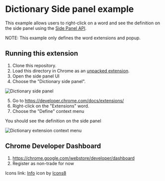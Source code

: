 # Dictionary Side panel example

This example allows users to right-click on a word and see the definition on the side panel using the [Side Panel API](https://developer.chrome.com/docs/extensions/reference/sidePanel/).

NOTE: This example only defines the word extensions and popup.

## Running this extension

1. Clone this repository.
2. Load this directory in Chrome as an [unpacked extension](https://developer.chrome.com/docs/extensions/mv3/getstarted/development-basics/#load-unpacked).
3. Open the side panel UI
4. Choose the "Dictionary side panel".

<img src="https://wd.imgix.net/image/BhuKGJaIeLNPW9ehns59NfwqKxF2/9QJK3CNx71t67M3MlIUY.png?auto=format&w=385" alt="Dictionary side panel">

5. Go to https://developer.chrome.com/docs/extensions/
6. Right-click on the "Extensions" word.
7. Choose the "Define" context menu

You should see the definition on the side panel

<img src="https://wd.imgix.net/image/BhuKGJaIeLNPW9ehns59NfwqKxF2/aC3zkJDPliNLXdvfugeU.png" alt="Dictionary extension context menu">



## Chrome Developer Dashboard
1. https://chrome.google.com/webstore/developer/dashboard 
2. Register as non-trade for now

Icons link: <a target="_blank" href="https://icons8.com/icon/AqxR8HVzKNDb/info">Info</a> icon by <a target="_blank" href="https://icons8.com">Icons8</a>